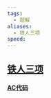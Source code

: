 ```yaml
---
tags:
  - 题解
aliases:
  - 铁人三项
speed:
---
```

## [铁人三项](https://iai.sh.cn/problem/405)



#### [AC代码]()

```cpp

```
